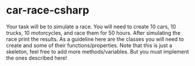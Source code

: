 # car-race-csharp
Your task will be to simulate a race. You will need to create 10 cars, 10 trucks, 10 motorcycles, and race them for 50 hours. After simulating the race print the results.  As a guideline here are the classes you will need to create and some of their functions/properties. Note that this is just a skeleton, feel free to add more methods/variables. But you must implement the ones described here!
